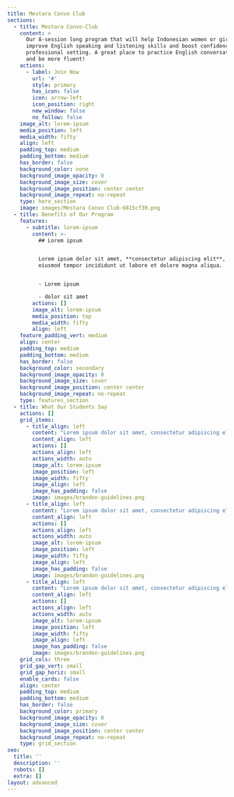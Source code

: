 ```yaml
---
title: Mestara Convo Club
sections:
  - title: Mestara Convo-Club
    content: >
      Our 8-session long program that will help Indonesian women or girls to
      improve English speaking and listening skills and boost confidence in a
      professional setting. A great place to practice English conversation skill
      and be more fluent!
    actions:
      - label: Join Now
        url: '#'
        style: primary
        has_icon: false
        icon: arrow-left
        icon_position: right
        new_window: false
        no_follow: false
    image_alt: lorem-ipsum
    media_position: left
    media_width: fifty
    align: left
    padding_top: medium
    padding_bottom: medium
    has_border: false
    background_color: none
    background_image_opacity: 0
    background_image_size: cover
    background_image_position: center center
    background_image_repeat: no-repeat
    type: hero_section
    image: images/Mestara Convo Club-6815cf39.png
  - title: Benefits of Our Program
    features:
      - subtitle: lorem-ipsum
        content: >-
          ## Lorem ipsum


          Lorem ipsum dolor sit amet, **consectetur adipiscing elit**, sed do
          eiusmod tempor incididunt ut labore et dolore magna aliqua.


          - Lorem ipsum

          - dolor sit amet
        actions: []
        image_alt: lorem-ipsum
        media_position: top
        media_width: fifty
        align: left
    feature_padding_vert: medium
    align: center
    padding_top: medium
    padding_bottom: medium
    has_border: false
    background_color: secondary
    background_image_opacity: 0
    background_image_size: cover
    background_image_position: center center
    background_image_repeat: no-repeat
    type: features_section
  - title: What Our Students Say
    actions: []
    grid_items:
      - title_align: left
        content: "Lorem ipsum dolor sit amet, consectetur adipiscing elit. Donec nisl ligula, cursus id molestie vel, maximus aliquet risus.\n\n**Hanson Deck,**\_*App Developer, Studio*\n"
        content_align: left
        actions: []
        actions_align: left
        actions_width: auto
        image_alt: lorem-ipsum
        image_position: left
        image_width: fifty
        image_align: left
        image_has_padding: false
        image: images/brandon-guidelines.png
      - title_align: left
        content: "Lorem ipsum dolor sit amet, consectetur adipiscing elit. Donec nisl ligula, cursus id molestie vel, maximus aliquet risus.\n\n**Hanson Deck,**\_*App Developer, Studio*\n"
        content_align: left
        actions: []
        actions_align: left
        actions_width: auto
        image_alt: lorem-ipsum
        image_position: left
        image_width: fifty
        image_align: left
        image_has_padding: false
        image: images/brandon-guidelines.png
      - title_align: left
        content: "Lorem ipsum dolor sit amet, consectetur adipiscing elit. Donec nisl ligula, cursus id molestie vel, maximus aliquet risus.\n\n**Miles Tone,**\_*CEO, Studio*\n"
        content_align: left
        actions: []
        actions_align: left
        actions_width: auto
        image_alt: lorem-ipsum
        image_position: left
        image_width: fifty
        image_align: left
        image_has_padding: false
        image: images/brandon-guidelines.png
    grid_cols: three
    grid_gap_vert: small
    grid_gap_horiz: small
    enable_cards: false
    align: center
    padding_top: medium
    padding_bottom: medium
    has_border: false
    background_color: primary
    background_image_opacity: 0
    background_image_size: cover
    background_image_position: center center
    background_image_repeat: no-repeat
    type: grid_section
seo:
  title: ''
  description: ''
  robots: []
  extra: []
layout: advanced
---
```


